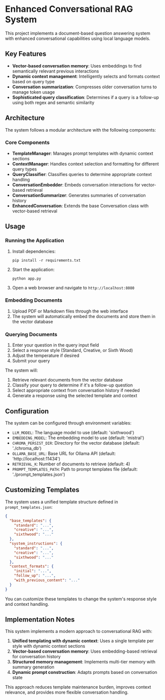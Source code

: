 # Enhanced Conversational RAG System

This project implements a document-based question answering system with enhanced conversational capabilities using local language models.

## Key Features

- **Vector-based conversation memory**: Uses embeddings to find semantically relevant previous interactions
- **Dynamic context management**: Intelligently selects and formats context based on query type
- **Conversation summarization**: Compresses older conversation turns to manage token usage
- **Sophisticated query classification**: Determines if a query is a follow-up using both regex and semantic similarity

## Architecture

The system follows a modular architecture with the following components:

### Core Components

- **TemplateManager**: Manages prompt templates with dynamic context sections
- **ContextManager**: Handles context selection and formatting for different query types
- **QueryClassifier**: Classifies queries to determine appropriate context handling
- **ConversationEmbedder**: Embeds conversation interactions for vector-based retrieval
- **ConversationSummarizer**: Generates summaries of conversation history
- **EnhancedConversation**: Extends the base Conversation class with vector-based retrieval

## Usage

### Running the Application

1. Install dependencies:
   ```
   pip install -r requirements.txt
   ```

2. Start the application:
   ```
   python app.py
   ```

3. Open a web browser and navigate to `http://localhost:8080`

### Embedding Documents

1. Upload PDF or Markdown files through the web interface
2. The system will automatically embed the documents and store them in the vector database

### Querying Documents

1. Enter your question in the query input field
2. Select a response style (Standard, Creative, or Sixth Wood)
3. Adjust the temperature if desired
4. Submit your query

The system will:
1. Retrieve relevant documents from the vector database
2. Classify your query to determine if it's a follow-up question
3. Select appropriate context from conversation history if needed
4. Generate a response using the selected template and context

## Configuration

The system can be configured through environment variables:

- `LLM_MODEL`: The language model to use (default: 'sixthwood')
- `EMBEDDING_MODEL`: The embedding model to use (default: 'mistral')
- `CHROMA_PERSIST_DIR`: Directory for the vector database (default: './chroma_db')
- `OLLAMA_BASE_URL`: Base URL for Ollama API (default: 'http://localhost:11434')
- `RETRIEVAL_K`: Number of documents to retrieve (default: 4)
- `PROMPT_TEMPLATES_PATH`: Path to prompt templates file (default: './prompt_templates.json')

## Customizing Templates

The system uses a unified template structure defined in `prompt_templates.json`:

```json
{
  "base_templates": {
    "standard": "...",
    "creative": "...",
    "sixthwood": "..."
  },
  "system_instructions": {
    "standard": "...",
    "creative": "...",
    "sixthwood": "..."
  },
  "context_formats": {
    "initial": "...",
    "follow_up": "...",
    "with_previous_content": "..."
  }
}
```

You can customize these templates to change the system's response style and context handling.

## Implementation Notes

This system implements a modern approach to conversational RAG with:

1. **Unified templating with dynamic context**: Uses a single template per style with dynamic context sections
2. **Vector-based conversation memory**: Uses embedding-based retrieval for conversation history
3. **Structured memory management**: Implements multi-tier memory with summary generation
4. **Dynamic prompt construction**: Adapts prompts based on conversation state

This approach reduces template maintenance burden, improves context relevance, and provides more flexible conversation handling.